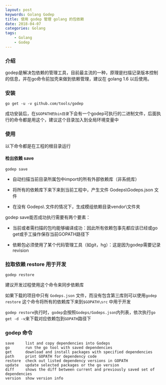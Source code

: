 ```yaml
---
layout: post
keywords: Golang Godep
title: 使用 godep 管理 golang 的包依赖
date: 2018-04-07
categories: Golang
tags:
    - Golang
    - Godep
---
```



### 介绍
godep是解决包依赖的管理工具，目前最主流的一种，原理是扫描记录版本控制的信息，并在go命令前加壳来做到依赖管理，建议在 golang 1.6 以后使用。

### 安装

```
go get -u -v github.com/tools/godep
```
成功安装后，在`$GOPATH的bin目录`下会有一个godep可执行的二进制文件，后面执行的命令都是用这个，建议这个目录加入到全局环境变量中
<!-- more -->
### 使用

以下命令都是在工程的根目录运行

#### 检出依赖 save

```
godep save
```
- 自动扫描当前目录所属包中import的所有外部依赖库（非系统库）

- 将所有的依赖库下来下来到当前工程中，产生文件 Godeps\Godeps.json 文件

- 在没有 Godeps\ 文件的情况下，生成模组依赖目录vendor\文件夹

godep save能否成功执行需要有两个要素：

- 当前或者需扫描的包均能够编译成功：因此所有依赖包事先都应该已经或go get或手工操作保存当前GOPATH路径下

- 依赖包必须使用了某个代码管理工具（如git，hg）：这是因为godep需要记录revision

### 拉取依赖 restore 用于开发
```
godep restore
```
建议开发过程使用这个命令来同步依赖库

如果下载的项目中只有 `Godeps.json` 文件，而没有包含第三库则可以使用`godep restore` 这个命令将所有的依赖库下来到`$GOPATH\src` 中用于开发

`godep restore`执行时，`godep`会按照`Godeps/Godeps.json`内列表，依次执行`go get -d -v`来下载对应依赖包到`GOPATH`路径下

### godep 命令
```
save     list and copy dependencies into Godeps
go       run the go tool with saved dependencies
get      download and install packages with specified dependencies
path     print GOPATH for dependency code
restore  check out listed dependency versions in GOPATH
update   update selected packages or the go version
diff     shows the diff between current and previously saved set of dependencies
version  show version info

```


